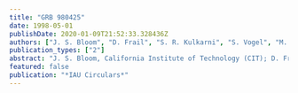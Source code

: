 ```yaml
---
title: "GRB 980425"
date: 1998-05-01
publishDate: 2020-01-09T21:52:33.328436Z
authors: ["J. S. Bloom", "D. Frail", "S. R. Kulkarni", "S. Vogel", "M. Regan"]
publication_types: ["2"]
abstract: "J. S. Bloom, California Institute of Technology (CIT); D. Frail, National Radio Astronomy Observatory; and S. R. Kulkarni, CIT, report on behalf of the CIT gamma-ray burst team: ``Using the 2.54-m reflector at Las Campanas, S. Vogel and M. Regan obtained V, R, and I images of the field of GRB 980425 (IAUC 6884) near the presumed supernova discovered by Galama et al. (IAUC 6895, 6898). Using the secondary standards of Lidman et al. (IAUC 6895), we determine that the transient has continued to brighten, with the following derived magnitudes (+/- 0.05): May 8.311 UT, V = 13.87; 8.306, R = 13.84; 8.309, I = 13.98. The error comes predominately from the zero-point uncertainty. The contribution to the flux from a nearby star about 4''.9 to the northwest and the host galaxy is negligible (&lt; 0.02 mag). A composite light curve from published fluxes can be obtained at h ttp://astro.caltech.edu/åisebox-0.5ex jsb/ltcu rve_980425.ps. It is still unclear as to the connection between the presumed supernova and GRB 980425. In order to correlate the time of both, an accurate light curve must be obtained.'' <P />"
featured: false
publication: "*IAU Circulars*"
---
```


